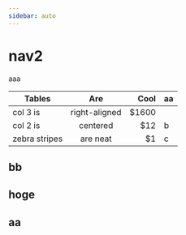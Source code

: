 ```yaml
---
sidebar: auto
---
```


# nav2

aaa

| Tables        |      Are      |  Cool | aa  |
| ------------- | :-----------: | ----: | --- |
| col 3 is      | right-aligned | $1600 |     |
| col 2 is      |   centered    |   $12 | b   |
| zebra stripes |   are neat    |    $1 | c   |

## bb

## hoge

## aa
